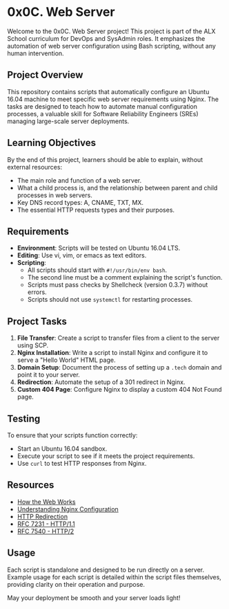 # 0x0C. Web Server

Welcome to the 0x0C. Web Server project! This project is part of the ALX School curriculum for DevOps and SysAdmin roles. It emphasizes the automation of web server configuration using Bash scripting, without any human intervention.

## Project Overview

This repository contains scripts that automatically configure an Ubuntu 16.04 machine to meet specific web server requirements using Nginx. The tasks are designed to teach how to automate manual configuration processes, a valuable skill for Software Reliability Engineers (SREs) managing large-scale server deployments.

## Learning Objectives

By the end of this project, learners should be able to explain, without external resources:
- The main role and function of a web server.
- What a child process is, and the relationship between parent and child processes in web servers.
- Key DNS record types: A, CNAME, TXT, MX.
- The essential HTTP requests types and their purposes.

## Requirements

- **Environment**: Scripts will be tested on Ubuntu 16.04 LTS.
- **Editing**: Use vi, vim, or emacs as text editors.
- **Scripting**:
  - All scripts should start with `#!/usr/bin/env bash`.
  - The second line must be a comment explaining the script's function.
  - Scripts must pass checks by Shellcheck (version 0.3.7) without errors.
  - Scripts should not use `systemctl` for restarting processes.

## Project Tasks

1. **File Transfer**: Create a script to transfer files from a client to the server using SCP.
2. **Nginx Installation**: Write a script to install Nginx and configure it to serve a "Hello World" HTML page.
3. **Domain Setup**: Document the process of setting up a `.tech` domain and point it to your server.
4. **Redirection**: Automate the setup of a 301 redirect in Nginx.
5. **Custom 404 Page**: Configure Nginx to display a custom 404 Not Found page.

## Testing

To ensure that your scripts function correctly:
- Start an Ubuntu 16.04 sandbox.
- Execute your script to see if it meets the project requirements.
- Use `curl` to test HTTP responses from Nginx.

## Resources

- [How the Web Works](#)
- [Understanding Nginx Configuration](#)
- [HTTP Redirection](#)
- [RFC 7231 - HTTP/1.1](https://tools.ietf.org/html/rfc7231)
- [RFC 7540 - HTTP/2](https://tools.ietf.org/html/rfc7540)

## Usage

Each script is standalone and designed to be run directly on a server. Example usage for each script is detailed within the script files themselves, providing clarity on their operation and purpose.

May your deployment be smooth and your server loads light!

